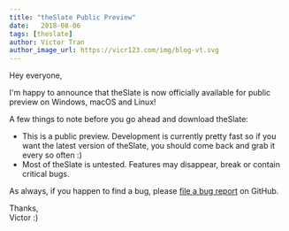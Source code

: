 ```yaml
---
title: "theSlate Public Preview"
date:   2018-08-06
tags: [theslate]
author: Victor Tran
author_image_url: https://vicr123.com/img/blog-vt.svg
---
```


Hey everyone,

I'm happy to announce that theSlate is now officially available for public preview on Windows, macOS and Linux!
<!-- truncate -->

A few things to note before you go ahead and download theSlate:
- This is a public preview. Development is currently pretty fast so if you want the latest version of theSlate, you should come back and grab it every so often :)
- Most of theSlate is untested. Features may disappear, break or contain critical bugs.

As always, if you happen to find a bug, please [file a bug report](https://github.com/vicr123/theslate/issues) on GitHub.

Thanks,<br />
Victor :)
